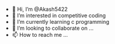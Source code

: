 - 👋 Hi, I’m @Akash5422
- 👀 I’m interested in competitive coding
- 🌱 I’m currently learning c programming
- 💞️ I’m looking to collaborate on ...
- 📫 How to reach me ...

<!---
Akash5422/Akash5422 is a ✨ special ✨ repository because its `README.md` (this file) appears on your GitHub profile.
You can click the Preview link to take a look at your changes.
--->
